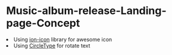 # Music-album-release-Landing-page-Concept
<ui>
  <li>Using <a href="https://ionicons.com/">ion-icon</a> library for awesome icon</li>
  <li>Using <a href="https://circletype.labwire.ca/">CircleType</a> for rotate text</li>
</ui>
